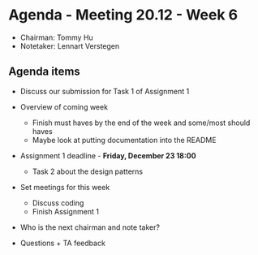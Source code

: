 # Agenda - Meeting 20.12 - Week 6

- Chairman: Tommy Hu
- Notetaker: Lennart Verstegen

## Agenda items

- Discuss our submission for Task 1 of Assignment 1

- Overview of coming week
	- Finish must haves by the end of the week and some/most should haves
	- Maybe look at putting documentation into the README

- Assignment 1 deadline - **Friday, December 23 18:00**
	- Task 2 about the design patterns
	
- Set meetings for this week
	- Discuss coding
    - Finish Assignment 1
	
- Who is the next chairman and note taker?

- Questions + TA feedback
